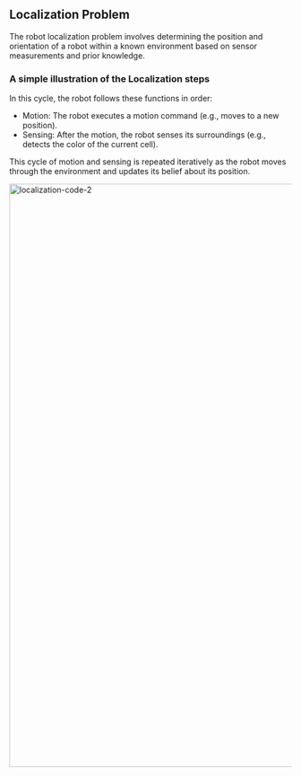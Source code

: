 ## Localization Problem
The robot localization problem involves determining the position and orientation of a robot within a known environment based on sensor measurements and prior knowledge.

### A simple illustration of the Localization steps
In this cycle, the robot follows these functions in order:
- Motion: The robot executes a motion command (e.g., moves to a new position).
- Sensing: After the motion, the robot senses its surroundings (e.g., detects the color of the current cell).

This cycle of motion and sensing is repeated iteratively as the robot moves through the environment and updates its belief about its position. 


<img width="1039" alt="localization-code-2" src="https://github.com/IremOztimur/AI4Robotics/assets/77894816/b1b63a0f-9dfa-42f0-8bc2-bfed4f83bd1b">
